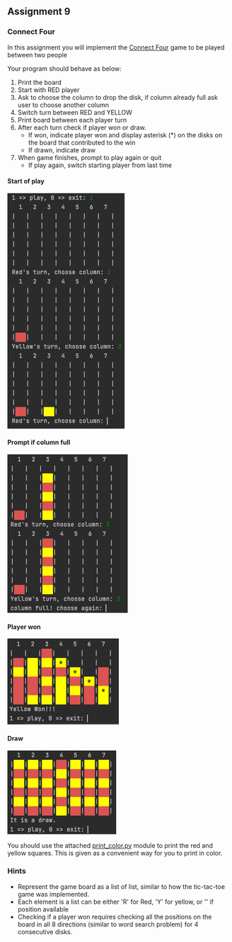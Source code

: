 ## Assignment 9
### Connect Four

In this assignment you will implement the [Connect Four](https://en.wikipedia.org/wiki/Connect_Four)
game to be played between two people

Your program should behave as below:

1. Print the board
2. Start with RED player
3. Ask to choose the column to drop the disk, if column already full ask user to choose another column
4. Switch turn between RED and YELLOW
5. Print board between each player turn  
6. After each turn check if player won or draw.  
   * If won, indicate player won and display asterisk (*) on the 
    disks on the board that contributed to the win
   * If drawn, indicate draw   
7. When game finishes, prompt to play again or quit
    * If play again, switch starting player from last time

#### Start of play    
![screenshot1](images/screenshot1.png)

#### Prompt if column full
![screenshot2](images/screenshot2.png)

#### Player won
![screenshot3](images/screenshot3.png)

#### Draw
![screenshot4](images/screenshot4.png)


You should use the attached [print_color.py](print_color.py) module to print the red and yellow squares.
This is given as a convenient way for you to print in color.

### Hints

* Represent the game board as a list of list, similar to how the tic-tac-toe game was implemented.
* Each element is a list can be either 'R' for Red, 'Y' for yellow, or '' if position available  
* Checking if a player won requires checking all the positions on the board in all 8 directions (similar to 
  word search problem) for 4 consecutive disks.

